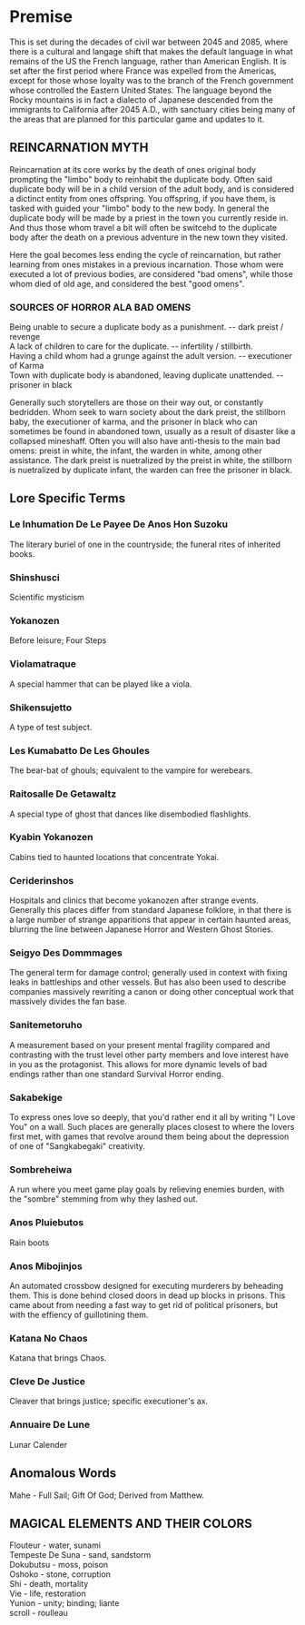 # Premise
This is set during the decades of civil war between 2045 and 2085, where there is a cultural and langage shift that makes the default language in what remains of the US the French language, rather than American English. It is set after the first period where France was expelled from the Americas, except for those whose loyalty was to the branch of the French government whose controlled the Eastern United States.
The language beyond the Rocky mountains is in fact a dialecto of Japanese descended from the immigrants to California after 2045 A.D., with sanctuary cities being many of the areas that are planned for this particular game and updates to it.

## REINCARNATION MYTH
Reincarnation at its core works by the death of ones original body prompting the &quot;limbo&quot; body to reinhabit the duplicate body.
Often said duplicate body will be in a child version of the adult body, and is considered a dictinct entity from ones offspring.
You offspring, if you have them, is tasked with guided your &quot;limbo&quot; body to the new body.
In general the duplicate body will be made by a priest in the town you currently reside in. And thus those whom travel a bit will often be switcehd to the duplicate body after the death on a previous adventure in the new town they visited.

Here the goal becomes less ending the cycle of reincarnation, but rather learning from ones mistakes in a previous incarnation. Those whom were executed a lot of previous bodies, are considered &quot;bad omens&quot;, while those whom died of old age, and considered the best &quot;good omens&quot;.

### SOURCES OF HORROR ALA BAD OMENS
Being unable to secure a duplicate body as a punishment.             -- dark preist / revenge<br />
A lack of children to care for the duplicate.                        -- infertility / stillbirth.<br />
Having a child whom had a grunge against the adult version.          -- executioner of Karma<br />
Town with duplicate body is abandoned, leaving duplicate unattended. -- prisoner in black<br />

Generally such storytellers are those on their way out, or constantly bedridden. Whom seek to warn society about the dark preist, the stillborn baby, the executioner of karma, and the prisoner in black who can sometimes be found in abandoned town, usually as a result of disaster like a collapsed mineshaff. Often you will also have anti-thesis to the main bad omens: preist in white, the infant, the warden in white, among other assistance.
The dark preist is nuetralized by the preist in white, the stillborn is nuetralized by duplicate infant, the warden can free the prisoner in black.

## Lore Specific Terms
### Le Inhumation De Le Payee De Anos Hon Suzoku
The literary buriel of one in the countryside; the funeral rites of inherited books.

### Shinshusci
Scientific mysticism

### Yokanozen
Before leisure; Four Steps

### Violamatraque
A special hammer that can be played like a viola.

### Shikensujetto
A type of test subject.

### Les Kumabatto De Les Ghoules
The bear-bat of ghouls; equivalent to the vampire for werebears.

### Raitosalle De Getawaltz
A special type of ghost that dances like disembodied flashlights.

### Kyabin Yokanozen
Cabins tied to haunted locations that concentrate Yokai.

### Ceriderinshos
Hospitals and clinics that become yokanozen after strange events. Generally this places differ from standard Japanese folklore, in that there is a large number of strange apparitions that appear in certain haunted areas, blurring the line between Japanese Horror and Western Ghost Stories.

### Seigyo Des Dommmages
The general term for damage control; generally used in context with fixing leaks in battleships and other vessels. But has also been used to describe companies massively rewriting a canon or doing other conceptual work that massively divides the fan base.

### Sanitemetoruho
A measurement based on your present mental fragility compared and contrasting with the trust level other party members and love interest have in you as the protagonist. This allows for more dynamic levels of bad endings rather than one standard Survival Horror ending.

### Sakabekige
To express ones love so deeply, that you'd rather end it all by writing "I Love You" on a wall. Such places are generally places closest to where the lovers first met, with games that revolve around them being about the depression of one of "Sangkabegaki" creativity.

### Sombreheiwa
A run where you meet game play goals by relieving enemies burden, with the "sombre" stemming from why they lashed out.

### Anos Pluiebutos
Rain boots

### Anos Mibojinjos
An automated crossbow designed for executing murderers by beheading them. This is done behind closed doors in dead up blocks in prisons. This came about from needing a fast way to get rid of political prisoners, but with the effiency of guillotining them.

### Katana No Chaos
Katana that brings Chaos.

### Cleve De Justice
Cleaver that brings justice; specific executioner's ax.<br />

### Annuaire De Lune
Lunar Calender

## Anomalous Words
Mahe - Full Sail; Gift Of God; Derived from Matthew.

## MAGICAL ELEMENTS AND THEIR COLORS
Flouteur         - water, sunami<br />
Tempeste De Suna - sand, sandstorm<br />
Dokubutsu        - moss, poison<br />
Oshoko           - stone, corruption<br />
Shi              - death, mortality<br />
Vie              - life, restoration<br />
Yunion           - unity; binding; liante<br />
scroll           - roulleau<br />
